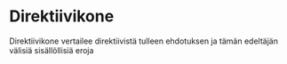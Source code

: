 # Direktiivikone
Direktiivikone vertailee direktiivistä tulleen ehdotuksen ja tämän edeltäjän välisiä sisällöllisiä eroja
